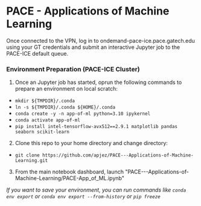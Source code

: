 # PACE - Applications of Machine Learning

Once connected to the VPN, log in to ondemand-pace-ice.pace.gatech.edu using your GT credentials and submit an interactive Jupyter job to the PACE-ICE default queue.

### Environment Preparation (PACE-ICE Cluster)
1. Once an Jupyter job has started, oprun the following commands to prepare an environment on local scratch:
  - `mkdir ${TMPDIR}/.conda`
  - `ln -s ${TMPDIR}/.conda ${HOME}/.conda`
  - `conda create -y -n app-of-ml python=3.10 ipykernel`
  - `conda activate app-of-ml`
  - `pip install intel-tensorflow-avx512==2.9.1 matplotlib pandas seaborn scikit-learn`
2. Clone this repo to your home directory and change directory:
  - `git clone https://github.com/apjez/PACE---Applications-of-Machine-Learning.git`
3. From the main notebook dashboard, launch "PACE---Applications-of-Machine-Learning/PACE-App_of_ML.ipynb"


*If you want to save your environment, you can run commands like `conda env export` or `conda env export --from-history` or `pip freeze`*
